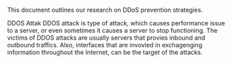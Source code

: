 This document outlines our research on DDoS prevention strategies.

DDOS Attak
DDOS attack is type of attack, which causes performance issue to a server, or even sometimes it causes a server to stop functioning. The victims of DDOS attacks are usually servers that provies inbound and outbound traffics. Also, interfaces that are invovled in exchagenging information throughout the Internet, can be the target of the attacks.
